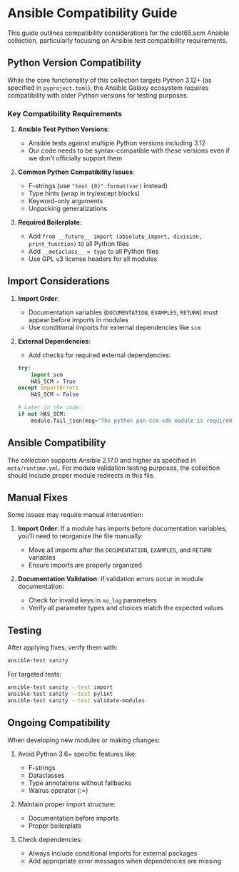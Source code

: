 # Ansible Compatibility Guide

This guide outlines compatibility considerations for the cdot65.scm Ansible collection, particularly
focusing on Ansible test compatibility requirements.

## Python Version Compatibility

While the core functionality of this collection targets Python 3.12+ (as specified in
`pyproject.toml`), the Ansible Galaxy ecosystem requires compatibility with older Python versions
for testing purposes.

### Key Compatibility Requirements

1. **Ansible Test Python Versions**:

   - Ansible tests against multiple Python versions including 3.12
   - Our code needs to be syntax-compatible with these versions even if we don't officially support
     them

2. **Common Python Compatibility Issues**:

   - F-strings (use `"text {0}".format(var)` instead)
   - Type hints (wrap in try/except blocks)
   - Keyword-only arguments
   - Unpacking generalizations

3. **Required Boilerplate**:

   - Add `from __future__ import (absolute_import, division, print_function)` to all Python files
   - Add `__metaclass__ = type` to all Python files
   - Use GPL v3 license headers for all modules

## Import Considerations

1. **Import Order**:

   - Documentation variables (`DOCUMENTATION`, `EXAMPLES`, `RETURN`) must appear before imports in
     modules
   - Use conditional imports for external dependencies like `scm`

2. **External Dependencies**:

   - Add checks for required external dependencies:

   ```python
   try:
       import scm
       HAS_SCM = True
   except ImportError:
       HAS_SCM = False

   # Later in the code:
   if not HAS_SCM:
       module.fail_json(msg="The python pan-scm-sdk module is required for this module")
   ```

## Ansible Compatibility

The collection supports Ansible 2.17.0 and higher as specified in `meta/runtime.yml`. For module
validation testing purposes, the collection should include proper module redirects in this file.

## Manual Fixes

Some issues may require manual intervention:

1. **Import Order**: If a module has imports before documentation variables, you'll need to
   reorganize the file manually:

   - Move all imports after the `DOCUMENTATION`, `EXAMPLES`, and `RETURN` variables
   - Ensure imports are properly organized

2. **Documentation Validation**: If validation errors occur in module documentation:

   - Check for invalid keys in `no_log` parameters
   - Verify all parameter types and choices match the expected values

## Testing

After applying fixes, verify them with:

```bash
ansible-test sanity
```

For targeted tests:

```bash
ansible-test sanity --test import
ansible-test sanity --test pylint
ansible-test sanity --test validate-modules
```

## Ongoing Compatibility

When developing new modules or making changes:

1. Avoid Python 3.6+ specific features like:

   - F-strings
   - Dataclasses
   - Type annotations without fallbacks
   - Walrus operator (:=)

2. Maintain proper import structure:

   - Documentation before imports
   - Proper boilerplate

3. Check dependencies:

   - Always include conditional imports for external packages
   - Add appropriate error messages when dependencies are missing
